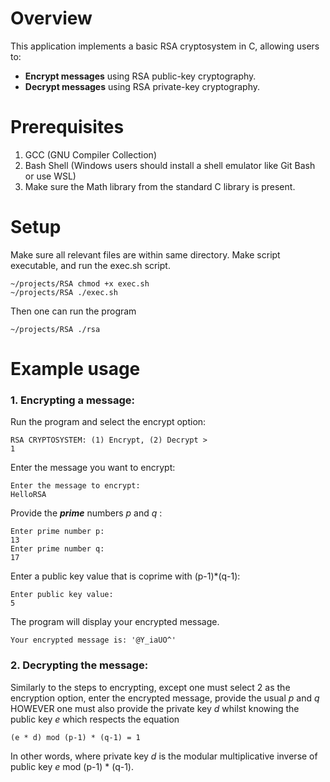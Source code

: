 


# Overview
This application implements a basic RSA cryptosystem in C, allowing users to:
- **Encrypt messages** using RSA public-key cryptography.
- **Decrypt messages** using RSA private-key cryptography.



# Prerequisites
 1. GCC (GNU Compiler Collection)
 2. Bash Shell (Windows users should install a shell emulator like Git Bash or use WSL)
 3. Make sure the Math library from the standard C library is present.


# Setup
 Make sure all relevant files are within same directory. Make script executable, and run the exec.sh script.
 ```
 ~/projects/RSA chmod +x exec.sh
 ~/projects/RSA ./exec.sh
```
 Then one can run the program
 ```
 ~/projects/RSA ./rsa
```
# Example usage

### 1. Encrypting a message:
 Run the program and select the encrypt option:
 ```
RSA CRYPTOSYSTEM: (1) Encrypt, (2) Decrypt >
1
```
Enter the message you want to encrypt:
```
Enter the message to encrypt:
HelloRSA
```
Provide the **_prime_** numbers _p_ and _q_ :
```
Enter prime number p:
13
Enter prime number q:
17
```
Enter a public key value that is coprime with (p-1)*(q-1):
```
Enter public key value:
5
```
The program will display your encrypted message.
```
Your encrypted message is: '@Y_iaUO^'
```
### 2. Decrypting the message:
Similarly to the steps to encrypting, except one must select 2 as the encryption option, enter the encrypted message, provide the usual _p_ and _q_ HOWEVER one must also provide the private key _d_ whilst knowing the public key _e_
which respects the equation

<p align="center">
    
    (e * d) mod (p-1) * (q-1) = 1
    
</p>

In other words, where private key _d_ is the modular multiplicative inverse of public key _e_ mod (p-1) * (q-1).









